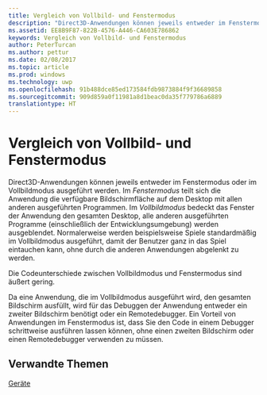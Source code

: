 ```yaml
---
title: Vergleich von Vollbild- und Fenstermodus
description: "Direct3D-Anwendungen können jeweils entweder im Fenstermodus oder im Vollbildmodus ausgeführt werden."
ms.assetid: EE8B9F87-822B-4576-A446-CA603E786862
keywords: Vergleich von Vollbild- und Fenstermodus
author: PeterTurcan
ms.author: pettur
ms.date: 02/08/2017
ms.topic: article
ms.prod: windows
ms.technology: uwp
ms.openlocfilehash: 91b488dce85ed173584fdb9873884f9f36689858
ms.sourcegitcommit: 909d859a0f11981a8d1beac0da35f779786a6889
translationtype: HT
---
```

# <a name="span-iddirect3dconceptswindowedvsfull-screenmodespanwindowed-vs-full-screen-mode"></a><span id="direct3dconcepts.windowed_vs__full-screen_mode"></span>Vergleich von Vollbild- und Fenstermodus


Direct3D-Anwendungen können jeweils entweder im Fenstermodus oder im Vollbildmodus ausgeführt werden. Im *Fenstermodus* teilt sich die Anwendung die verfügbare Bildschirmfläche auf dem Desktop mit allen anderen ausgeführten Programmen. Im *Vollbildmodus* bedeckt das Fenster der Anwendung den gesamten Desktop, alle anderen ausgeführten Programme (einschließlich der Entwicklungsumgebung) werden ausgeblendet. Normalerweise werden beispielsweise Spiele standardmäßig im Vollbildmodus ausgeführt, damit der Benutzer ganz in das Spiel eintauchen kann, ohne durch die anderen Anwendungen abgelenkt zu werden.

Die Codeunterschiede zwischen Vollbildmodus und Fenstermodus sind äußert gering.

Da eine Anwendung, die im Vollbildmodus ausgeführt wird, den gesamten Bildschirm ausfüllt, wird für das Debuggen der Anwendung entweder ein zweiter Bildschirm benötigt oder ein Remotedebugger. Ein Vorteil von Anwendungen im Fenstermodus ist, dass Sie den Code in einem Debugger schrittweise ausführen lassen können, ohne einen zweiten Bildschirm oder einen Remotedebugger verwenden zu müssen.

## <a name="span-idrelated-topicsspanrelated-topics"></a><span id="related-topics"></span>Verwandte Themen


[Geräte](devices.md)

 

 





